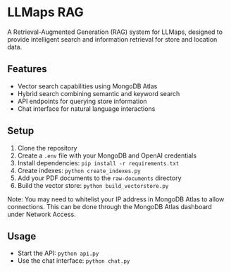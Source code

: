 # LLMaps RAG

A Retrieval-Augmented Generation (RAG) system for LLMaps, designed to provide intelligent search and information retrieval for store and location data.

## Features
- Vector search capabilities using MongoDB Atlas
- Hybrid search combining semantic and keyword search
- API endpoints for querying store information
- Chat interface for natural language interactions

## Setup
1. Clone the repository
2. Create a `.env` file with your MongoDB and OpenAI credentials
3. Install dependencies: `pip install -r requirements.txt`
4. Create indexes: `python create_indexes.py`
5. Add your PDF documents to the `raw-documents` directory
6. Build the vector store: `python build_vectorstore.py`

Note: You may need to whitelist your IP address in MongoDB Atlas to allow connections. This can be done through the MongoDB Atlas dashboard under Network Access.

## Usage
- Start the API: `python api.py`
- Use the chat interface: `python chat.py`
